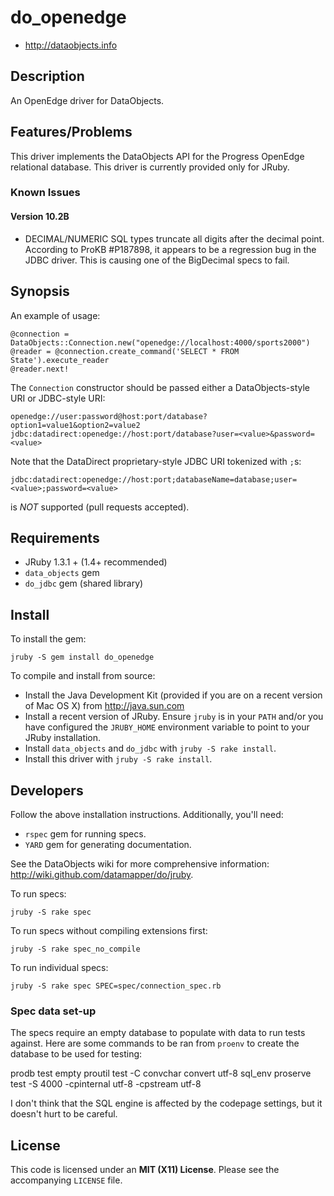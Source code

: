 # do_openedge

* <http://dataobjects.info>

## Description

An OpenEdge driver for DataObjects.

## Features/Problems

This driver implements the DataObjects API for the Progress OpenEdge relational database.
This driver is currently provided only for JRuby.

### Known Issues

#### Version 10.2B

 * DECIMAL/NUMERIC SQL types truncate all digits after the decimal point.
   According to ProKB #P187898, it appears to be a regression bug in the JDBC
   driver. This is causing one of the BigDecimal specs to fail.

## Synopsis

An example of usage:

    @connection = DataObjects::Connection.new("openedge://localhost:4000/sports2000")
    @reader = @connection.create_command('SELECT * FROM State').execute_reader
    @reader.next!

The `Connection` constructor should be passed either a DataObjects-style URI or
JDBC-style URI:

    openedge://user:password@host:port/database?option1=value1&option2=value2
    jdbc:datadirect:openedge://host:port/database?user=<value>&password=<value>

Note that the DataDirect proprietary-style JDBC URI tokenized with `;`s:

    jdbc:datadirect:openedge://host:port;databaseName=database;user=<value>;password=<value>

is *NOT* supported (pull requests accepted).

## Requirements

 * JRuby 1.3.1 + (1.4+ recommended)
 * `data_objects` gem
 * `do_jdbc` gem (shared library)

## Install

To install the gem:

    jruby -S gem install do_openedge

To compile and install from source:

 * Install the Java Development Kit (provided if you are on a recent version of
   Mac OS X) from <http://java.sun.com>
 * Install a recent version of JRuby. Ensure `jruby` is in your `PATH` and/or
   you have configured the `JRUBY_HOME` environment variable to point to your
   JRuby installation.
 * Install `data_objects` and `do_jdbc` with `jruby -S rake install`.
 * Install this driver with `jruby -S rake install`.

## Developers

Follow the above installation instructions. Additionally, you'll need:
  * `rspec` gem for running specs.
  * `YARD` gem for generating documentation.

See the DataObjects wiki for more comprehensive information:
<http://wiki.github.com/datamapper/do/jruby>.

To run specs:

    jruby -S rake spec

To run specs without compiling extensions first:

    jruby -S rake spec_no_compile

To run individual specs:

    jruby -S rake spec SPEC=spec/connection_spec.rb

### Spec data set-up

The specs require an empty database to populate with data to run
tests against.  Here are some commands to be ran from `proenv` to
create the database to be used for testing:

  prodb test empty
  proutil test -C convchar convert utf-8
  sql_env
  proserve test -S 4000 -cpinternal utf-8 -cpstream utf-8

I don't think that the SQL engine is affected by the codepage
settings, but it doesn't hurt to be careful.

## License

This code is licensed under an **MIT (X11) License**. Please see the
accompanying `LICENSE` file.
